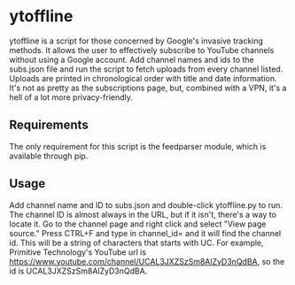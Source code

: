 # ytoffline

ytoffline is a script for those concerned by Google's invasive tracking methods. It allows the user to effectively subscribe to YouTube channels without using a Google account. Add channel names and ids to the subs.json file and run the script to fetch uploads from every channel listed. Uploads are printed in chronological order with title and date information. It's not as pretty as the subscriptions page, but, combined with a VPN, it's a hell of a lot more privacy-friendly.

## Requirements

The only requirement for this script is the feedparser module, which is available through pip.

## Usage

Add channel name and ID to subs.json and double-click ytoffline.py to run. The channel ID is almost always in the URL, but if it isn't, there's a way to locate it. Go to the channel page and right click and select "View page source." Press CTRL+F and type in channel_id= and it will find the channel id. This will be a string of characters that starts with UC. For example, Primitive Technology's YouTube url is https://www.youtube.com/channel/UCAL3JXZSzSm8AlZyD3nQdBA, so the id is UCAL3JXZSzSm8AlZyD3nQdBA.
